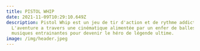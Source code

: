 ```yaml
---
title: PISTOL WHIP
date: 2021-11-09T10:29:10.649Z
description: Pistol Whip est un jeu de tir d'action et de rythme addictif.
  L'aventure a travers une cinématique alimentée par un enfer de balles et des
  musiques entrainantes pour devenir le héro de légende ultime.
image: /img/header.jpeg
---
```

